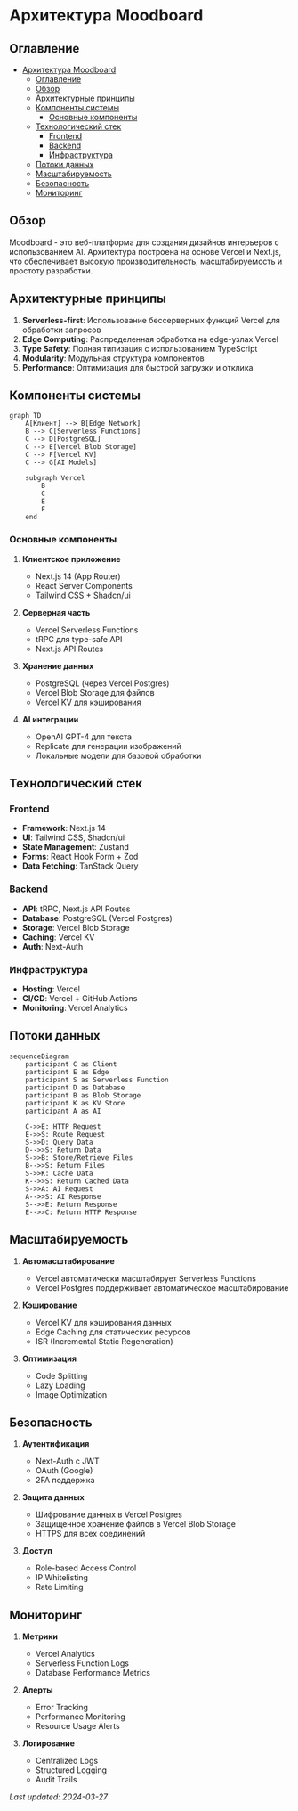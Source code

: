 # Архитектура Moodboard

## Оглавление

- [Архитектура Moodboard](#архитектура-moodboard)
  - [Оглавление](#оглавление)
  - [Обзор](#обзор)
  - [Архитектурные принципы](#архитектурные-принципы)
  - [Компоненты системы](#компоненты-системы)
    - [Основные компоненты](#основные-компоненты)
  - [Технологический стек](#технологический-стек)
    - [Frontend](#frontend)
    - [Backend](#backend)
    - [Инфраструктура](#инфраструктура)
  - [Потоки данных](#потоки-данных)
  - [Масштабируемость](#масштабируемость)
  - [Безопасность](#безопасность)
  - [Мониторинг](#мониторинг)

## Обзор

Moodboard - это веб-платформа для создания дизайнов интерьеров с использованием AI. Архитектура построена на основе Vercel и Next.js, что обеспечивает высокую производительность, масштабируемость и простоту разработки.

## Архитектурные принципы

1. **Serverless-first**: Использование бессерверных функций Vercel для обработки запросов
2. **Edge Computing**: Распределенная обработка на edge-узлах Vercel
3. **Type Safety**: Полная типизация с использованием TypeScript
4. **Modularity**: Модульная структура компонентов
5. **Performance**: Оптимизация для быстрой загрузки и отклика

## Компоненты системы

```mermaid
graph TD
    A[Клиент] --> B[Edge Network]
    B --> C[Serverless Functions]
    C --> D[PostgreSQL]
    C --> E[Vercel Blob Storage]
    C --> F[Vercel KV]
    C --> G[AI Models]
    
    subgraph Vercel
        B
        C
        E
        F
    end
```

### Основные компоненты

1. **Клиентское приложение**
   - Next.js 14 (App Router)
   - React Server Components
   - Tailwind CSS + Shadcn/ui

2. **Серверная часть**
   - Vercel Serverless Functions
   - tRPC для type-safe API
   - Next.js API Routes

3. **Хранение данных**
   - PostgreSQL (через Vercel Postgres)
   - Vercel Blob Storage для файлов
   - Vercel KV для кэширования

4. **AI интеграции**
   - OpenAI GPT-4 для текста
   - Replicate для генерации изображений
   - Локальные модели для базовой обработки

## Технологический стек

### Frontend
- **Framework**: Next.js 14
- **UI**: Tailwind CSS, Shadcn/ui
- **State Management**: Zustand
- **Forms**: React Hook Form + Zod
- **Data Fetching**: TanStack Query

### Backend
- **API**: tRPC, Next.js API Routes
- **Database**: PostgreSQL (Vercel Postgres)
- **Storage**: Vercel Blob Storage
- **Caching**: Vercel KV
- **Auth**: Next-Auth

### Инфраструктура
- **Hosting**: Vercel
- **CI/CD**: Vercel + GitHub Actions
- **Monitoring**: Vercel Analytics

## Потоки данных

```mermaid
sequenceDiagram
    participant C as Client
    participant E as Edge
    participant S as Serverless Function
    participant D as Database
    participant B as Blob Storage
    participant K as KV Store
    participant A as AI
    
    C->>E: HTTP Request
    E->>S: Route Request
    S->>D: Query Data
    D-->>S: Return Data
    S->>B: Store/Retrieve Files
    B-->>S: Return Files
    S->>K: Cache Data
    K-->>S: Return Cached Data
    S->>A: AI Request
    A-->>S: AI Response
    S-->>E: Return Response
    E-->>C: Return HTTP Response
```

## Масштабируемость

1. **Автомасштабирование**
   - Vercel автоматически масштабирует Serverless Functions
   - Vercel Postgres поддерживает автоматическое масштабирование

2. **Кэширование**
   - Vercel KV для кэширования данных
   - Edge Caching для статических ресурсов
   - ISR (Incremental Static Regeneration)

3. **Оптимизация**
   - Code Splitting
   - Lazy Loading
   - Image Optimization

## Безопасность

1. **Аутентификация**
   - Next-Auth с JWT
   - OAuth (Google)
   - 2FA поддержка

2. **Защита данных**
   - Шифрование данных в Vercel Postgres
   - Защищенное хранение файлов в Vercel Blob Storage
   - HTTPS для всех соединений

3. **Доступ**
   - Role-based Access Control
   - IP Whitelisting
   - Rate Limiting

## Мониторинг

1. **Метрики**
   - Vercel Analytics
   - Serverless Function Logs
   - Database Performance Metrics

2. **Алерты**
   - Error Tracking
   - Performance Monitoring
   - Resource Usage Alerts

3. **Логирование**
   - Centralized Logs
   - Structured Logging
   - Audit Trails

_Last updated: 2024-03-27_ 